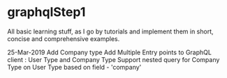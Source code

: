 # graphqlStep1
All basic learning stuff, as I go by tutorials and implement them in short, concise and comprehensive examples.

25-Mar-2019
Add Company type
Add Multiple Entry points to GraphQL client : User Type and Company Type
Support nested query for Company Type on User Type based on field - 'company'